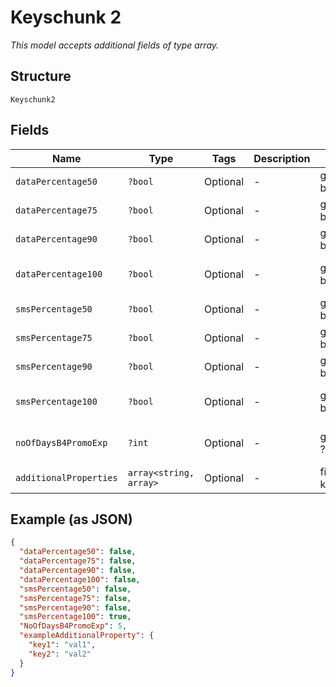 
# Keyschunk 2

*This model accepts additional fields of type array.*

## Structure

`Keyschunk2`

## Fields

| Name | Type | Tags | Description | Getter | Setter |
|  --- | --- | --- | --- | --- | --- |
| `dataPercentage50` | `?bool` | Optional | - | getDataPercentage50(): ?bool | setDataPercentage50(?bool dataPercentage50): void |
| `dataPercentage75` | `?bool` | Optional | - | getDataPercentage75(): ?bool | setDataPercentage75(?bool dataPercentage75): void |
| `dataPercentage90` | `?bool` | Optional | - | getDataPercentage90(): ?bool | setDataPercentage90(?bool dataPercentage90): void |
| `dataPercentage100` | `?bool` | Optional | - | getDataPercentage100(): ?bool | setDataPercentage100(?bool dataPercentage100): void |
| `smsPercentage50` | `?bool` | Optional | - | getSmsPercentage50(): ?bool | setSmsPercentage50(?bool smsPercentage50): void |
| `smsPercentage75` | `?bool` | Optional | - | getSmsPercentage75(): ?bool | setSmsPercentage75(?bool smsPercentage75): void |
| `smsPercentage90` | `?bool` | Optional | - | getSmsPercentage90(): ?bool | setSmsPercentage90(?bool smsPercentage90): void |
| `smsPercentage100` | `?bool` | Optional | - | getSmsPercentage100(): ?bool | setSmsPercentage100(?bool smsPercentage100): void |
| `noOfDaysB4PromoExp` | `?int` | Optional | - | getNoOfDaysB4PromoExp(): ?int | setNoOfDaysB4PromoExp(?int noOfDaysB4PromoExp): void |
| `additionalProperties` | `array<string, array>` | Optional | - | findAdditionalProperty(string key): array | additionalProperty(string key, array value): void |

## Example (as JSON)

```json
{
  "dataPercentage50": false,
  "dataPercentage75": false,
  "dataPercentage90": false,
  "dataPercentage100": false,
  "smsPercentage50": false,
  "smsPercentage75": false,
  "smsPercentage90": false,
  "smsPercentage100": true,
  "NoOfDaysB4PromoExp": 5,
  "exampleAdditionalProperty": {
    "key1": "val1",
    "key2": "val2"
  }
}
```

